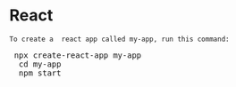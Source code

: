 # React

`To create a  react app called my-app, run this command:`

<pre> npx create-react-app my-app
  cd my-app
  npm start </pre>
